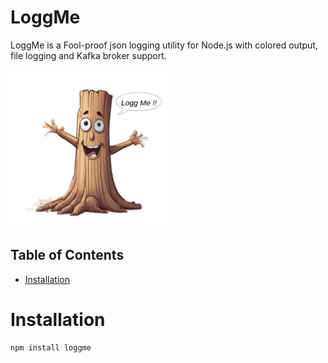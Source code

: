 # LoggMe

LoggMe is a Fool-proof json logging utility for Node.js with colored output, file logging and Kafka broker support.

<img src="./assets/LoggMe.png" alt="image" width="50%" height="50%">

## Table of Contents

- [Installation](#installation)

# Installation

```bash
npm install loggme
```